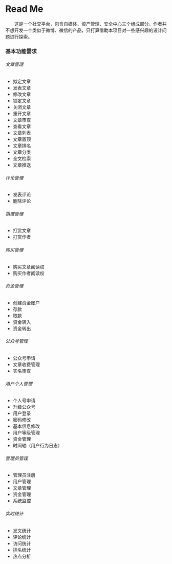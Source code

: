# Read Me
&emsp;&emsp;这是一个社交平台，包含自媒体、资产管理、安全中心三个组成部分。作者并不想开发一个类似于微博、微信的产品，只打算借助本项目对一些感兴趣的设计问题进行探索。
### 基本功能需求  
###### 文章管理  
- 拟定文章  
- 发表文章  
- 修改文章  
- 锁定文章  
- 关闭文章  
- 重开文章
- 文章审查
- 查看文章
- 文章列表
- 文章置顶
- 文章排名
- 文章分类
- 全文检索
- 文章推送
###### 评论管理  
- 发表评论  
- 删除评论  
###### 捐赠管理 
- 打赏文章
- 打赏作者
###### 购买管理
- 购买文章阅读权
- 购买作者阅读权
###### 资金管理
- 创建资金账户
- 存款
- 取款
- 资金转入
- 资金转出
###### 公众号管理
- 公众号申请
- 文章收费管理
- 实名审查
###### 用户个人管理  
- 个人号申请
- 升级公众号
- 用户登录
- 密码修改
- 基本信息修改
- 用户等级管理
- 资金管理
- 时间轴（用户行为日志）
###### 管理员管理
- 管理员注册
- 用户管理
- 文章管理
- 资金管理
- 系统监控
###### 实时统计  
- 发文统计  
- 评论统计  
- 访问统计
- 排名统计  
- 热点分析